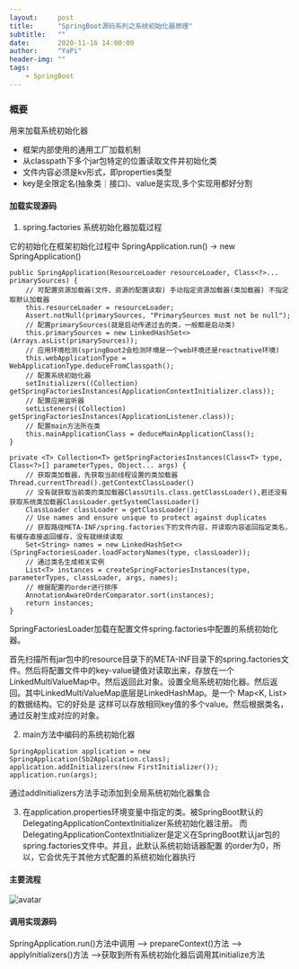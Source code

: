 ```yaml
---
layout:     post
title:      "SpringBoot源码系列之系统初始化器原理"
subtitle:   ""
date:       2020-11-16 14:00:00
author:     "YaPi"
header-img: ""
tags:
    - SpringBoot
---
```


### 概要

用来加载系统初始化器

- 框架内部使用的通用工厂加载机制
- 从classpath下多个jar包特定的位置读取文件并初始化类
- 文件内容必须是kv形式，即properties类型
- key是全限定名(抽象类｜接口)、value是实现,多个实现用都好分割

#### 加载实现源码

1. spring.factories 系统初始化器加载过程

它的初始化在框架初始化过程中
SpringApplication.run() -> new SpringApplication()

```
public SpringApplication(ResourceLoader resourceLoader, Class<?>... primarySources) {
    // 可配置资源加载器(文件、资源的配置读取) 手动指定资源加载器(类加载器) 不指定取默认加载器
    this.resourceLoader = resourceLoader;
    Assert.notNull(primarySources, "PrimarySources must not be null");
    // 配置primarySources(就是启动传递过去的类，一般都是启动类)
    this.primarySources = new LinkedHashSet<>(Arrays.asList(primarySources));
    // 应用环境检测(springBoot2会检测环境是一个web环境还是reactnative环境)
    this.webApplicationType = WebApplicationType.deduceFromClasspath();
    // 配置系统初始化器
    setInitializers((Collection) getSpringFactoriesInstances(ApplicationContextInitializer.class));
    // 配置应用监听器
    setListeners((Collection) getSpringFactoriesInstances(ApplicationListener.class));
    // 配置main方法所在类
    this.mainApplicationClass = deduceMainApplicationClass();
}
```


```
private <T> Collection<T> getSpringFactoriesInstances(Class<T> type, Class<?>[] parameterTypes, Object... args) {
    // 获取类加载器，先获取当前线程设置的类加载器Thread.currentThread().getContextClassLoader()
    // 没有就获取当前类的类加载器ClassUtils.class.getClassLoader(),若还没有获取系统类加载器ClassLoader.getSystemClassLoader()
    ClassLoader classLoader = getClassLoader();
    // Use names and ensure unique to protect against duplicates
    // 获取路径META-INF/spring.factories下的文件内容，并读取内容返回指定类名，有缓存直接返回缓存，没有就继续读取
    Set<String> names = new LinkedHashSet<>(SpringFactoriesLoader.loadFactoryNames(type, classLoader));
    // 通过类名生成相关实例
    List<T> instances = createSpringFactoriesInstances(type, parameterTypes, classLoader, args, names);
    // 根据配置的order进行排序
    AnnotationAwareOrderComparator.sort(instances);
    return instances;
}
```
SpringFactoriesLoader加载在配置文件spring.factories中配置的系统初始化器。

首先扫描所有jar包中的resource目录下的META-INF目录下的spring.factories文件。然后将配置文件中的key-value键值对读取出来，存放在一个
LinkedMultiValueMap中。然后返回此对象。设置全局系统初始化器。然后返回。其中LinkedMultiValueMap底层是LinkedHashMap。是一个 Map<K, List<V>> 的数据结构。它的好处是
这样可以存放相同key值的多个value。然后根据类名，通过反射生成对应的对象。


2. main方法中编码的系统初始化器

```
SpringApplication application = new SpringApplication(Sb2Application.class);
application.addInitializers(new FirstInitializer());
application.run(args);
```
通过addInitializers方法手动添加到全局系统初始化器集合

3. 在application.properties环境变量中指定的类。被SpringBoot默认的DelegatingApplicationContextInitializer系统初始化器注册。
而DelegatingApplicationContextInitializer是定义在SpringBoot默认jar包的spring.factories文件中。并且，此默认系统初始话器配置
的order为0，所以，它会优先于其他方式配置的系统初始化器执行

#### 主要流程

![avatar](https://blog-1257627424.cos.ap-chengdu.myqcloud.com/springBoot%E6%BA%90%E7%A0%81/SpringFactories%E6%B5%81%E7%A8%8B.jpg)

#### 调用实现源码

SpringApplication.run()方法中调用 --> prepareContext()方法 --> applyInitializers()方法 -->获取到所有系统初始化器后调用其initialize方法